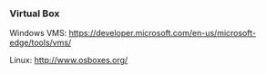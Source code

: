 ### Virtual Box

Windows VMS:
https://developer.microsoft.com/en-us/microsoft-edge/tools/vms/

Linux:
http://www.osboxes.org/

